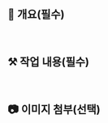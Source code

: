 <!-- [Jira Number] title -->

## 🚀 개요(필수)

<!-- 변경 사항 및 관련 이슈에 대해 간단하게 작성.
        어떻게보다 무엇을 왜 수정했는지 설명. -->

<br>

## ⚒️ 작업 내용(필수)

<!-- 어떤 부분을 구현 했는지 설명. -->
<br>

## 📷 이미지 첨부(선택)

<br>



